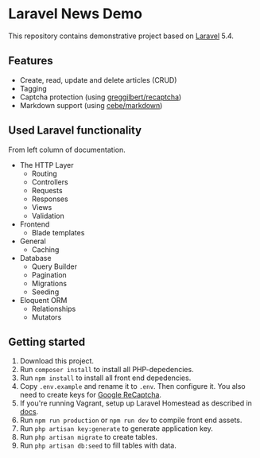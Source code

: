 # Laravel News Demo

This repository contains demonstrative project based on [Laravel](https://laravel.com/) 5.4.

## Features
  - Create, read, update and delete articles (CRUD)
  - Tagging
  - Captcha protection (using [greggilbert/recaptcha](https://github.com/greggilbert/recaptcha))
  - Markdown support (using [cebe/markdown](https://github.com/cebe/markdown))

## Used Laravel functionality
From left column of documentation.

  - The HTTP Layer
    - Routing
    - Controllers
    - Requests
    - Responses
    - Views
    - Validation
  - Frontend
    - Blade templates
  - General
    - Caching
  - Database
    - Query Builder
    - Pagination
    - Migrations
    - Seeding
  - Eloquent ORM
    - Relationships
    - Mutators

## Getting started

1. Download this project.
2. Run `composer install` to install all PHP-depedencies.
3. Run `npm install` to install all front end depedencies.
4. Copy `.env.example` and rename it to `.env`. Then configure it. You also need to create keys for [Google ReCaptcha](https://www.google.com/recaptcha).
5. If you're running Vagrant, setup up Laravel Homestead as described in [docs](https://laravel.com/docs/master/homestead).
6. Run `npm run production` or `npm run dev` to compile front end assets.
7. Run `php artisan key:generate` to generate application key.
8. Run `php artisan migrate` to create tables.
9. Run `php artisan db:seed` to fill tables with data.
